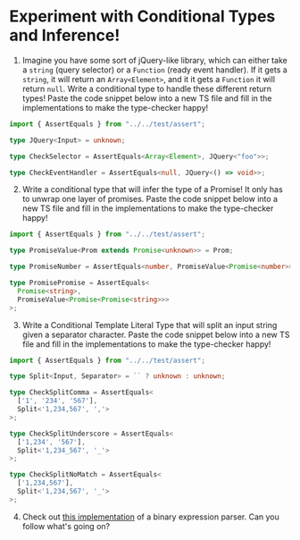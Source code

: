 # Experiment with Conditional Types and Inference!

1. Imagine you have some sort of jQuery-like library, which can either take a `string` (query selector) or a `Function` (ready event handler). If it gets a `string`, it will return an `Array<Element>`, and it it gets a `Function` it will return `null`. Write a conditional type to handle these different return types! Paste the code snippet below into a new TS file and fill in the implementations to make the type-checker happy!

```typescript
import { AssertEquals } from "../../test/assert";

type JQuery<Input> = unknown;

type CheckSelector = AssertEquals<Array<Element>, JQuery<"foo">>;

type CheckEventHandler = AssertEquals<null, JQuery<() => void>>;
```

2. Write a conditional type that will infer the type of a Promise! It only has to unwrap one layer of promises. Paste the code snippet below into a new TS file and fill in the implementations to make the type-checker happy!

```typescript
import { AssertEquals } from "../../test/assert";

type PromiseValue<Prom extends Promise<unknown>> = Prom;

type PromiseNumber = AssertEquals<number, PromiseValue<Promise<number>>>;

type PromisePromise = AssertEquals<
  Promise<string>,
  PromiseValue<Promise<Promise<string>>>
>;
```

3. Write a Conditional Template Literal Type that will split an input string given a separator character. Paste the code snippet below into a new TS file and fill in the implementations to make the type-checker happy!

```typescript
import { AssertEquals } from "../../test/assert";

type Split<Input, Separator> = `` ? unknown : unknown;

type CheckSplitComma = AssertEquals<
  ['1', '234', '567'],
  Split<'1,234,567', ','>
>;

type CheckSplitUnderscore = AssertEquals<
  ['1,234', '567'],
  Split<'1,234_567', '_'>
>;

type CheckSplitNoMatch = AssertEquals<
  ['1,234,567'],
  Split<'1,234,567', '_'>
>;
```

4. Check out [this implementation](https://www.typescriptlang.org/play?#code/PQKhFgCgAIWhlAwgJQPIBl3QCqpwCQFFoAhVbXAWQEIpZo64BeF1t9jzr7lxhmONgAWASwDO0AO4iANjOgAjAKbQArgDsAtgEMR6gC6712hTKUAaaGID20fUKUAnFdudXrmlY9VmJASWh1JSUAEztbADNrOWtJADo+PgBVfVkAfTh9AE8AByUJVxV1a30rPIBjEQiRcvDoAEF4bDFLBVVSwugAcyUgxxqceDVUmRFU-ISBaAA5DLtc-OhO4pCVCO1y-Wt+icSpwgA3JyzoAAVXMSU4JQAPCv0JMcf1HPbAkrry6wMjJfUTszaEJ6LpSUT6fI5Da7KZ8c6OS6ZBYSJRjByOaDOfSqRzqJZnC5KQiORzbAA8lHyYm0PQAfNBtvjsTkzNAANrTayrSzTW76eDWHHlJQAXUmsGAUCg2TyBIRTmJpMcJG0l2gTGgAG9oE4lQAuOzeFQAXwA3NKFnLLo5FeTKWJqT0dTcIeoQhIxPp+uoupYBUKVHzeu6rF6QerQ96uvSNfbHSoAGTQFLpABiMm0+mwCzJ8OttuVqsTWvcAYN-scwugxtp5sgMpUBbSSXUzg2QhMrI1eYVJPJACJ6g6nKlvgaW23yh3TCoG-3axbZU2W7d7qEAOK9Jw1eBhn0Rns2vuOMn9ld3JSbULdLf9WqeqPzPLzusN6BNwgXq8hMkAdQ7pRBm6Hp7r60D-k4gYusGIFRn6gqVlBrohg+IIxlavZKmSAAGn5rmEADkAAkmr-pmxoEUsEQQhixGkeiSgUdh8EBgukCLioKYyGk6aZtmeRktg6HYM6yESNYCgAFaXqUAD8JZsgA0tAejQAA1koWTWBEOAiuOIw8RmWY5tgSkivSxrQAa2BSvWlqNNgnKrIJlpAShoGWKcpI5GI6FcYZfE5tqDbWZallJl51g+Wxb6zNMqieHe6BjE42gyGSABqaWqEhMGRmhEYOU5SinvFiU1MlNFpf2ljagc2VKAaWUyDl1YxZaswkHorhZHhzgOiI3xkqgOSiXlqE+pY6BKNRljICIXRCPo6FFVyJX9l1xiOL1dz9WIg3qDVJZRalboGiNlhmNRBrTbNmILUtBrzYtpQ1nWHHvpm-4pWIULCmIZIVlWbmwQVTB0Pl+4gwgCFVvJh4Fqe574TefQDBNoJzvSeoQ0DuXAdA2HQCRegRE4Mx8saRPyYQX3gpC0IA7yLrY7jsNKO9dmyog3ypOoOVksg+Q+PoPJ8mNBMY+hbJC2IIuWLT+jfRCv2M2SzPLSKnNvj2ZXKI4aR6DRxjpfCqRpRL7lwTDAaW6DPoxhDGN2zbiHQDTx7NkEX4QiEm5o+Uu6PjjMCu8D0EE9hAAMJPqGTGIa1T7sYXrTiGwYTgmzhJFmyIaXGlHzEUyzVls7b0PYQAjLH8fF-oSfw4SqcG0bmdpdnmq5-nldFxrrOh3jLvYQATDX5OJ9TKcJfr6fG+32E5645syMaw+93y-fQGH+MhthADMY8J5Tk+69Paet7i8+L44y-Gnv68lyHW+DxXAAsh91w3U+aDPF9Zwvncl55xXq-B+y1S4D3ZkPAArB-CeydT4-3PhnS+6UAFdxXtAsBm9t5DwAGxwOPggpuZ8W4oP-tfW+eDsEQOflAiuAB2QhLov6IN-uQq+gCb7AONAwmhT9cEVwABzMPrifEhSCyFzzQZQnhQj+FlzdhXAAnKI1hEj2HSI7hg40yiFGhzZBgliiEta2R1hopwgN6ERytmDJ2oEXaDw9kqL2q4ZIblvDuBxAi2HIK0f2I6eN6TQzZAE4xwoRTEPlEeLC-Y-DqHqqMMI-NJGBPZjg3xUi27pTCdvYJNiJBsgAaTcepCqaWGKXHcex9InyQ5GkMq25yiVVSulZutIFZ0x+n9fI6sN6RIEcuVsSh2ydg5mYy0PYvIiB0NtPqVIDppChM4AwDh9oAC9QhWPLgUyG0Z1T2MfNDJx75PbI3cX7TxgdvEQymf0WZO0ch7UWcs3o9h8giE2SENIXwDB6AFj2eoIRgSpCOPMgaQ0glsQ+ncmZPVwX7W+EswoqyPlfJ+bzf5JVZYixdmyCS0lNiWAxpEgAPhhGJ2wVSXEdqHHFMhAK7PxVJGSxLQK1IhlvZ20N6X6DZJXWppyXHnO-P7JpQdwwCK3ry-lkSK4AEo1GTxlsLBlbIo4ik6Uremqt-p9JZgMzlQrthpDwhc088qjr9nhG8tZnzQgIoOkdGVAqcG8u1pMwk0yHmOshdYsSezaVcocccqBziTUit9mKu8Er9wCJfrs7CAAKJVUTLjevhbtBZSLXmoo2VsxWysGZ6r7hkixJ4gkTNlD2SgIsRAshqJmEQYKs0QvUNspRuypYHNDty3ZJyhluNFVc2NoIfFevuZmp52b21BLxSUjEt1RaExAB-DBE8OWhy3jWutDbyhNpbdOttZJC06p6QDddG98kBrZAu6Az0loVKVZurer72SdW6nM1tiL239hAEdJdc0HrLS1UW3VvS+6Gq3cag2Zrvynl9YdSwf6jqXsfrcidcKv1Hp-R24U168q3qqYumay7sLADXUAtKG73ZGp3Qy+tox92gqJN+g6J6ukq3PbmKjMhS3zuI-e4DT7NR3po7JI1W96mbSnc8oa-ZgAAdI0Bl6HTPrau6WrSDtDX0fh9ls-siGrWKc8rxvuOnYU+rY361iAna6AcJgAUko9w6jNTaPQfo6kPdB7WM4fY6ezTeq0PLQIwTIjtcH1kefR5t9UmP1bUeXJ39jmlN3Si2pwLXGtP9J01vPT+EEPWaQ9AfsqXTOub4xvCzmGrP+Zs4haFXMVCAuBWMZtfnkt4Z3vbfZ4Ne0hv7WGmDrj9OXIDqOmr8pa0MZ8yxxD3Wwshgi+TBz2EADULnl7ibo4SIFIKOsLay8W3pIXaRLcKXeqLImxPuYk9B+LaQZPYa6-2dbaXl0ZdA2enLBq8sjbg77Ir9WStvdQ2Z6r47pu7qY75hbc6Ql3rWwAWi28Anbnm9ttfm8VjjGnsvBYhyzC77IrvCcJjF+7cX31Pc-Ulmdp5kcfZU0tTLnGTtM1y1KgHY3gfJatUzir23IcYeh7N2HOOQeLc5jCwkXtJCOG0DkXlgtVWMpvQS1leyyUUoLNSpQQb71q7xZrol2vYuvr7QGl1grB1jejV44ORrjvgYBjbknATk4yo1f9hGx4kbexRlsDSJX3c6fdVWlrhJusu27f14NRyhu23DQbSNHiJs3NDj2eXivldq54-Kfb7XD1dZd9xqFTW3wOQPNH-sldoDregJXF8H0ouFSaKE-oL1+ymMgEAA) of a binary expression parser. Can you follow what's going on?
